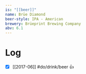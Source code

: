 ```yaml
---
is: "[[beer]]"
name: Brüe Diamond
beer-style: IPA - American
brewery: Brüeprint Brewing Company
abv: 6.1
---
```

# Log
- [x] [[2017-06]] #do/drink/beer 👍
